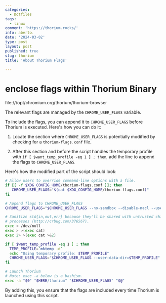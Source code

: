 ```yaml
---
categories:
  - Dotfiles
tags:
  - linux
comment: 'https://thorium.rocks/'
info: aberto.
date: '2024-03-02'
type: post
layout: post
published: true
slug: thorium
title: 'About Thorium Flags'

---
```


# enclose flags within Thorium Binary

file:///opt/chromium.org/thorium/thorium-browser

The relevant flags are managed by the `CHROME_USER_FLAGS` variable. 

To include the flags, you can append it to `CHROME_USER_FLAGS` before Thorium is executed. Here's how you can do it:

1. Locate the section where `CHROME_USER_FLAGS` is potentially modified by checking for a `thorium-flags.conf` file.

2. After this section and before the script handles the temporary profile with `if [ $want_temp_profile -eq 1 ] ; then`, add the line to append the flags to `CHROME_USER_FLAGS`.

Here's how the modified part of the script should look:

```bash
# Allow users to override command-line options with a file.
if [[ -f $XDG_CONFIG_HOME/thorium-flags.conf ]]; then
   CHROME_USER_FLAGS="$(cat $XDG_CONFIG_HOME/thorium-flags.conf)"
fi

# Append flags to CHROME_USER_FLAGS
CHROME_USER_FLAGS="$CHROME_USER_FLAGS --no-sandbox --disable-nacl --use-gl=angle --use-angle=gl-egl --enable-unsafe-webgpu --disable-plugins --enable-gpu-rasterization --ignore-gpu-blacklist --disable-smooth-scrolling --disable-popup-blocking --enable-fast-unload --disable-overscroll-edge-effect --disable-threaded-scrolling --disable-composited-antialiasing --flag-switches-begin --allow-insecure-downloads --allow-insecure-localhost --close-window-with-last-tab=never --hide-sidepanel-button --unsafely-treat-insecure-origin-as-secure --enable-features=VaapiVideoDecodeLinuxGL --disable-features=BlockInsecurePrivateNetworkRequests,InsecureDownloadWarnings,SideSearch --flag-switches-end"

# Sanitize std{in,out,err} because they'll be shared with untrusted child
# processes (http://crbug.com/376567).
exec < /dev/null
exec > >(exec cat)
exec 2> >(exec cat >&2)

if [ $want_temp_profile -eq 1 ] ; then
  TEMP_PROFILE=`mktemp -d`
  echo "Using temporary profile: $TEMP_PROFILE"
  CHROME_USER_FLAGS="$CHROME_USER_FLAGS --user-data-dir=$TEMP_PROFILE"
fi

# Launch Thorium
# Note: exec -a below is a bashism.
exec -a "$0" "$HERE/thorium" "$CHROME_USER_FLAGS" "$@"
```

By adding this, you ensure that the flags are included every time Thorium is launched using this script.
